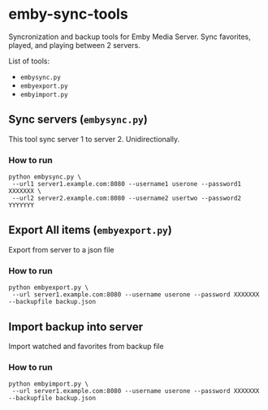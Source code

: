 # emby-sync-tools

Syncronization and backup tools for Emby Media Server. Sync favorites, played, and playing between 2 servers.

List of tools:

- `embysync.py`
- `embyexport.py`
- `embyimport.py`

## Sync servers (`embysync.py`)

This tool sync server 1 to server 2. Unidirectionally.

### How to run

```
python embysync.py \
 --url1 server1.example.com:8080 --username1 userone --password1 XXXXXXX \
 --url2 server2.example.com:8080 --username2 usertwo --password2 YYYYYYY
```


## Export All items (`embyexport.py`)

Export from server to a json file

### How to run

```
python embyexport.py \
 --url server1.example.com:8080 --username userone --password XXXXXXX --backupfile backup.json
```


## Import backup into server

Import watched and favorites from backup file

### How to run

```
python embyimport.py \
 --url server1.example.com:8080 --username userone --password XXXXXXX --backupfile backup.json
```
